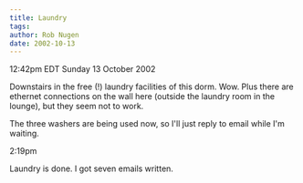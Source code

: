 ```yaml
---
title: Laundry
tags: 
author: Rob Nugen
date: 2002-10-13
---
```


<p class=date>12:42pm EDT Sunday 13 October 2002</p>

<p>Downstairs in the free (!) laundry facilities of this dorm.  Wow.
Plus there are ethernet connections on the wall here (outside the
laundry room in the lounge), but they seem not to work.</p>

<p>The three washers are being used now, so I'll just reply to email
while I'm waiting.</p>

<p class=date>2:19pm</p>

<p>Laundry is done.  I got seven emails written.</p>
